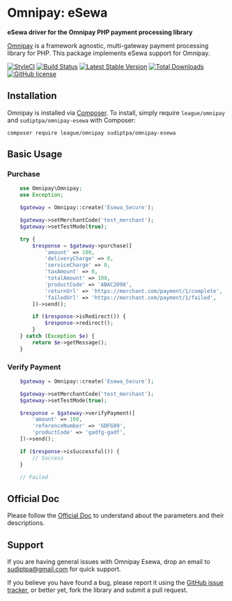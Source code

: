# Omnipay: eSewa

**eSewa driver for the Omnipay PHP payment processing library**

[Omnipay](https://github.com/thephpleague/omnipay) is a framework agnostic, multi-gateway payment
processing library for PHP. This package implements eSewa support for Omnipay.

[![StyleCI](https://github.styleci.io/repos/75586885/shield?branch=master&format=plastic)](https://github.styleci.io/repos/75586885)
[![Build Status](https://travis-ci.org/sudiptpa/esewa.svg?branch=master)](https://travis-ci.org/sudiptpa/esewa)
[![Latest Stable Version](https://poser.pugx.org/sudiptpa/omnipay-esewa/v/stable)](https://packagist.org/packages/sudiptpa/omnipay-esewa)
[![Total Downloads](https://poser.pugx.org/sudiptpa/omnipay-esewa/downloads)](https://packagist.org/packages/sudiptpa/omnipay-esewa)
[![GitHub license](https://img.shields.io/badge/license-MIT-blue.svg)](https://raw.githubusercontent.com/sudiptpa/esewa/master/LICENSE)

## Installation

Omnipay is installed via [Composer](http://getcomposer.org/). To install, simply require `league/omnipay` and `sudiptpa/omnipay-esewa` with Composer:

```
composer require league/omnipay sudiptpa/omnipay-esewa
```

## Basic Usage

### Purchase

```php
    use Omnipay\Omnipay;
    use Exception;

    $gateway = Omnipay::create('Esewa_Secure');

    $gateway->setMerchantCode('test_merchant');
    $gateway->setTestMode(true);

    try {
        $response = $gateway->purchase([
            'amount' => 100,
            'deliveryCharge' => 0,
            'serviceCharge' => 0,
            'taxAmount' => 0,
            'totalAmount' => 100,
            'productCode' => 'ABAC2098',
            'returnUrl' => 'https://merchant.com/payment/1/complete',
            'failedUrl' => 'https://merchant.com/payment/1/failed',
        ])->send();

        if ($response->isRedirect()) {
            $response->redirect();
        }
    } catch (Exception $e) {
        return $e->getMessage();
    }
```

### Verify Payment

```php
    $gateway = Omnipay::create('Esewa_Secure');

    $gateway->setMerchantCode('test_merchant');
    $gateway->setTestMode(true);

    $response = $gateway->verifyPayment([
        'amount' => 100,
        'referenceNumber' => 'GDFG89',
        'productCode' => 'gadfg-gadf',
    ])->send();

    if ($response->isSuccessful()) {
        // Success
    }

    // Failed
```

## Official Doc

Please follow the [Official Doc](https://developer.esewa.com.np) to understand about the parameters and their descriptions.

## Support

If you are having general issues with Omnipay Esewa, drop an email to sudiptpa@gmail.com for quick support.

If you believe you have found a bug, please report it using the [GitHub issue tracker](https://github.com/sudiptpa/esewa/issues),
or better yet, fork the library and submit a pull request.
